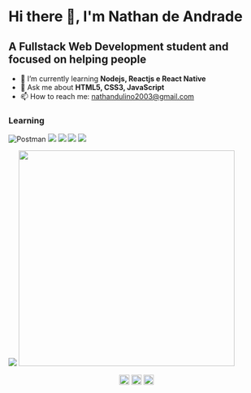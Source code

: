 # Hi there 👋, I'm Nathan de Andrade

<!--
**Nathan-Andrade/Nathan-Andrade** is a ✨ _special_ ✨ repository because its `README.md` (this file) appears on your GitHub profile.

Here are some ideas to get you started:

- 🔭 I’m currently working on ...
- 🌱 I’m currently learning ...
- 👯 I’m looking to collaborate on ...
- 🤔 I’m looking for help with ...
- 💬 Ask me about ...
- 📫 How to reach me: ...
- 😄 Pronouns: ...
- ⚡ Fun fact: ...
-->
## A Fullstack Web Development student and focused on helping people
 

- 🌱 I’m currently learning <strong> Nodejs, Reactjs e React Native </strong>
- 💬 Ask me about <strong> HTML5, CSS3, JavaScript </strong>
- 📫 How to reach me: nathandulino2003@gmail.com

<h3>Learning</h3>
<p align="left">
<img alt="Postman" src="https://img.shields.io/badge/-Postman-orange?style=flat-square&logo=Postman&logoColor=white" />
<img src="https://img.shields.io/badge/-Nodejs-43853d?style=flat-square&logo=Node.js&logoColor=white"  />
<img src="https://img.shields.io/badge/-ReactJs-61DAFB?logo=react&logoColor=white&style=flat-square" />
<img src="https://img.shields.io/badge/-React%20Native-61DAFB.svg?logo=React&logoColor=white&style=flat-square" />
<img src="https://img.shields.io/badge/-Typescript-007acc.svg?logo=Typescript&style=flat-square&logoColor=white" />
</p>
<p align="left">
 <img src="https://github-readme-stats.vercel.app/api/top-langs/?username=Nathan-Andrade&layout=compact"/> 
 <img src="https://github-readme-stats.vercel.app/api?username=Nathan-Andrade&show_icons=true&theme=radical" width="425px" />
</p>

<p align="center">
<a href="https://www.linkedin.com/in/nathan-a-1b9436124/" target="blank"><img align="center" src="https://cdn.jsdelivr.net/npm/simple-icons@3.0.1/icons/linkedin.svg" alt="Nathan de Andrade" height="20" width="20" /></a>
<a href="https://www.facebook.com/nathandulino.dulino" target="blank"><img align="center" src="https://cdn.jsdelivr.net/npm/simple-icons@3.0.1/icons/facebook.svg" alt="Nathan de Andrade" height="20" width="20" /></a>
<a href="https://www.instagram.com/nathan_andrade.dev/" target="blank"><img align="center" src="https://cdn.jsdelivr.net/npm/simple-icons@3.0.1/icons/instagram.svg" alt="Nathan de Andrade" height="20" width="20" /></a>
</p>
